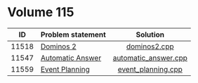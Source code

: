 # Volume 115

|  ID   |                                                          Problem statement                                                          |                    Solution                    |
|:-----:|:------------------------------------------------------------------------------------------------------------------------------------|:----------------------------------------------:|
| 11518 | [Dominos 2](http://uva.onlinejudge.org/index.php?option=com_onlinejudge&Itemid=8&category=27&page=show_problem&problem=2513)        | [dominos2.cpp](./dominos2.cpp)                 |
| 11547 | [Automatic Answer](http://uva.onlinejudge.org/index.php?option=com_onlinejudge&Itemid=8&category=27&page=show_problem&problem=2542) | [automatic_answer.cpp](./automatic_answer.cpp) |
| 11559 | [Event Planning](http://uva.onlinejudge.org/index.php?option=com_onlinejudge&Itemid=8&category=27&page=show_problem&problem=2595)   | [event_planning.cpp](./event_planning.cpp)     |
